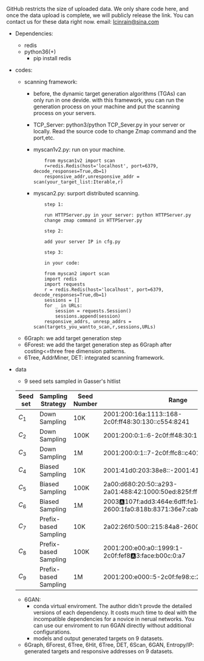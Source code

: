 GitHub restricts the size of uploaded data. We only share code here, and once the data upload is complete, we will publicly release the link. You can contact us for these data right now. email: lcinrain@sina.com

- Dependencies:
    - redis
    - python36(+)
        - pip install redis



- codes:
    - scanning framework:
        - before, the dynamic target generation algorithms (TGAs) can only run in one devide. with this framework, you can run the generation process on your machine and put the scanning process on your servers.
        - TCP_Server: python3/python TCP_Sever.py in your server or locally. Read the source code to change Zmap command and the port,etc.
        - myscan1v2.py: run on your machine.
            ```
                from myscan1v2 import scan
                r=redis.Redis(host='localhost', port=6379, decode_responses=True,db=1)
                responsive_addr,unresponsive_addr = scan(your_target_list:Iterable,r)
            ```

        - myscan2.py: surport distributed scanning.    
            ```
                step 1:

                run HTTPServer.py in your server: python HTTPServer.py
                change zmap command in HTTPServer.py
                
                step 2:

                add your server IP in cfg.py
                
                step 3:

                in your code:

                from myscan2 import scan
                import redis
                import requests
                r = redis.Redis(host='localhost', port=6379, decode_responses=True,db=1)
                sessions = []
                for _ in URLs:
                    session = requests.Session()
                    sessions.append(session)
                responsive_addrs, unresp_addrs = scan(targets_you_wantto_scan,r,sessions,URLs)
            ```
    - 6Graph: we add target generation step
    - 6Forest: we add the target generation step as 6Graph after costing<=three free dimension patterns.
    - 6Tree, AddrMiner, DET: integrated scanning framework.



- data
    - 9 seed sets sampled in Gasser's hitlist


    | Seed set | Sampling Strategy | Seed Number |Range |
    |----------|-------------------|-------------|-------------------------------------------------------------------------------------------------------|
    | $C_1$    | Down Sampling     | 10K         | 2001:200:16a:1113::168-2c0f:ff48:30:130::c554:8241                                                  |
    | $C_2$    | Down Sampling     | 100K        | 2001:200:0:1::6-2c0f:ff48:30:130::c554:8265                                                         |
    | $C_3$    | Down Sampling     | 1M          | 2001:200:0:1::7-2c0f:ffc8::c401:3e99                                                                 |
    | $C_4$    | Biased Sampling   | 10K         | 2001:41d0:203:38e8::-2001:41d0:302:2200::936                                                          |
    | $C_5$    | Biased Sampling   | 100K        | 2a00:d680:20:50::a293-2a01:488:42:1000:50ed:825f:ffb6:5071                                           |
    | $C_6$    | Biased Sampling   | 1M          | 2003:a:107f:add3:464e:6dff:fe1e:f8a0-2600:1fa0:818b:8371:36e7:caba::                                  |
    | $C_7$    | Prefix-based Sampling | 10K     | 2a02:26f0:500::215:84a8-2600:9000:1116::422                                                           |
    | $C_8$    | Prefix-based Sampling | 100K    | 2001:200:e00:a0::1999:1-2c0f:fef8:a:3:face:b00c:0:a7                                               |
    | $C_9$    | Prefix-based Sampling | 1M      | 2001:200:e000::5-2c0f:fe98:c:2b::3                                                    |
    - 6GAN: 
        - conda virtual enviroment. The author didn't provde the detailed versions of each dependency. It costs much time to deal with the incompatible dependencies for a novice in nerual networks. You can use our enviroment to run 6GAN directly without additional configurations.
        - models and output generated targets on 9 datasets.
    - 6Graph, 6Forest, 6Tree, 6Hit, 6Tree, DET, 6Scan, 6GAN, Entropy/IP: generated targets and responsive addresses on 9 datasets.
